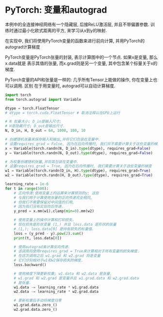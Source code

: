 # PyTorch: 变量和autograd

本例中的全连接神经网络有一个隐藏层, 后接ReLU激活层, 并且不带偏置参数. 训练时通过最小化欧式距离的平方, 来学习从x到y的映射.

在实现中, 我们将使用PyTorch变量的函数来进行前向计算, 并用PyTorch的autograd计算梯度

PyTorch变量是PyTorch张量的封装, 表示计算图中的一个节点. 如果x是变量, 那么x.data就是 表示其值的张量, 而x.grad则是另一个变量, 其中包含某个标量关于x的梯度.

PyTorch变量的API和张量是一样的: 几乎所有Tensor上能做的操作, 你在变量上也可以调用. 区别 在于用变量时, autograd可以自动计算梯度.

```py
import torch
from torch.autograd import Variable

dtype = torch.FloatTensor
# dtype = torch.cuda.FloatTensor # 取消注释以在GPU上运行

# N 批量大小; D_in是输入尺寸;
# H是隐藏尺寸; D_out是输出尺寸.
N, D_in, H, D_out = 64, 1000, 100, 10

# 创建随机张量来保存输入和输出,并将它们包装在变量中.
# 设置requires_grad = False, 因为在后向传播时, 我们并不需要计算关于这些变量的梯度
x = Variable(torch.randn(N, D_in).type(dtype), requires_grad=False)
y = Variable(torch.randn(N, D_out).type(dtype), requires_grad=False)

# 为权重创建随机张量,并将其包装在变量中.
# 设置requires_grad = True, 因为在后向传播时, 我们需要计算关于这些变量的梯度
w1 = Variable(torch.randn(D_in, H).type(dtype), requires_grad=True)
w2 = Variable(torch.randn(H, D_out).type(dtype), requires_grad=True)

learning_rate = 1e-6
for t in range(500):
    # 正向传递:使用变量上的运算来计算预测的y; 这些
    # 与我们用于计算使用张量的正向传递完全相同,
    # 但我们不需要保留对中间值的引用,
    # 因为我们没有实现向后传递.
    y_pred = x.mm(w1).clamp(min=0).mm(w2)

    # 使用变量上的操作计算和打印损失.
    # 现在损失是形状变量 (1,) 并且 loss.data 是形状的张量
    # (1,); loss.data[0] 是持有损失的标量值.
    loss = (y_pred - y).pow(2).sum()
    print(t, loss.data[0])

    # 使用autograd来计算反向传递.
    # 该调用将使用requires_grad = True来计算相对于所有变量的损失梯度.
    # 在这次调用之后 w1.grad 和 w2.grad 将是变量
    # 它们分别相对于w1和w2保存损失的梯度.
    loss.backward()

    # 使用梯度下降更新权重; w1.data 和 w2.data 是张量,
    # w1.grad 和 w2.grad 是变量并且 w1.grad.data 和 w2.grad.data
    # 是张量.
    w1.data -= learning_rate * w1.grad.data
    w2.data -= learning_rate * w2.grad.data

    # 更新权重后手动将梯度归零
    w1.grad.data.zero_()
    w2.grad.data.zero_()

```
